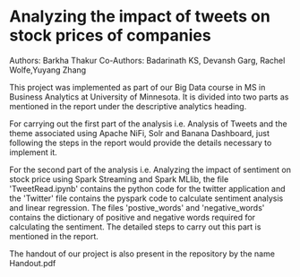 # Analyzing the impact of tweets on stock prices of companies
Authors: Barkha Thakur
Co-Authors:  Badarinath KS, Devansh Garg, Rachel Wolfe,Yuyang Zhang

This project was implemented as part of our Big Data course in MS in Business Analytics at University of Minnesota. 
It is divided into two parts as mentioned in the report under the descriptive analytics heading.

For carrying out the first part of the analysis i.e. Analysis of Tweets and the theme associated using Apache NiFi, Solr and Banana Dashboard, just following the steps in the report would provide the details necessary to implement it.

For the second part of the analysis i.e. Analyzing the impact of sentiment on stock price using Spark Streaming and Spark MLlib, the file 'TweetRead.ipynb' contains the python code for the twitter application and the 'Twitter' file contains the pyspark code to calculate sentiment analysis and linear regression. The files 'postive_words' and 'negative_words' contains the dictionary of positive and negative words required for calculating the sentiment. The detailed steps to carry out this part is mentioned in the report.

The handout of our project is also present in the repository by the name Handout.pdf
